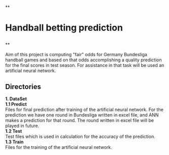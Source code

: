 **<h1>
Handball betting prediction
</h1>**

Aim of this project is computing "fair" odds for Germany Bundesliga handball games and based on that odds accomplishing a 
quality prediction for the final scores in test season. 
For assistance in that task will be used an artificial neural network.


<h2>
Directories
</h2>

<b>1. DataSet</b>
   &nbsp;&nbsp;&nbsp;<br/><b>1.1 Predict</b>
   &nbsp;&nbsp;&nbsp;&nbsp;&nbsp;<br/>Files for final prediction after training of the artificial neural network. For the prediction we have one round in Bundesliga written in excel file, and ANN makes a prediction for that round. The round written in excel file will be played in future.
    &nbsp;&nbsp;&nbsp;<br/><b>1.2 Test</b>
   &nbsp;&nbsp;&nbsp;&nbsp;&nbsp;<br/>Test files which is used in calculation for the accuracy of the prediction.
    &nbsp;&nbsp;&nbsp;<br/><b>1.3 Train</b>
   &nbsp;&nbsp;&nbsp;&nbsp;&nbsp;<br/>Files for the training of the artificial neural network.




